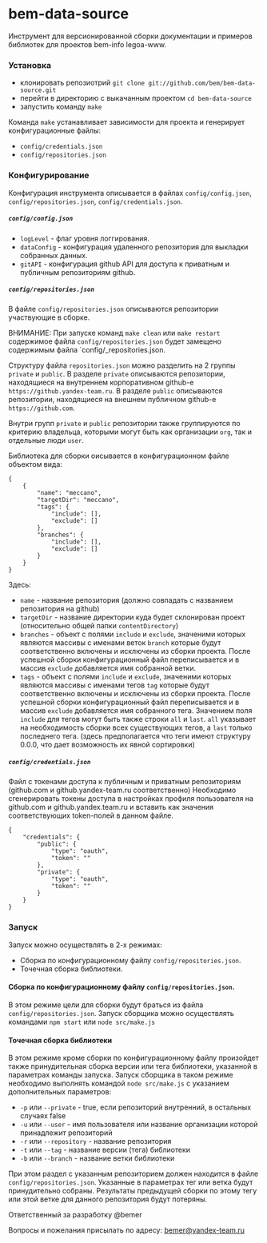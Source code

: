 bem-data-source
===============

Инструмент для версионированной сборки документации и примеров библиотек для проектов bem-info legoa-www.

### Установка

* клонировать репозиотрий `git clone git://github.com/bem/bem-data-source.git`
* перейти в директорию с выкачанным проектом `cd bem-data-source`
* запустить команду `make`

Команда `make` устанавливает зависимости для проекта и генерирует конфигурационные файлы:
* `config/credentials.json`
* `config/repositories.json`

### Конфигурирование

Конфигурация инструмента описывается в файлах `config/config.json`, `config/repositories.json`, `config/credentials.json`.

##### `config/config.json`

* `logLevel` - флаг уровня логгирования.
* `dataConfig` - конфигурация удаленного репозитория для выкладки собранных данных.
* `gitAPI` - конфигурация github API для доступа к приватным и публичным репозиториям github.

##### `config/repositories.json`

В файле `config/repositories.json` описываются репозитории участвующие в сборке.

ВНИМАНИЕ: При запуске команд  `make clean` или `make restart`
содержимое  файла `config/repositories.json` будет замещено содержимым файла `config/_repositories.json.

Структуру файла `repositories.json` можно разделить на 2 группы `private` и `public`. В разделе `private` описываются репозитории, находящиеся
на внутреннем корпоративном github-е `https://github.yandex-team.ru`. В разделе  `public` описываются репозитории, находящиеся
на внешнем публичном github-е `https://github.com`.

Внутри групп `private` и `public` репозитории также группируются по критерию владельца, которыми могут быть как организации `org`,
так и отдельные люди `user`.

Библиотека для сборки оисывается в конфигурационном файле объектом вида:

```
{
    {
        "name": "meccano",
        "targetDir": "meccano",
        "tags": {
            "include": [],
            "exclude": []
        },
        "branches": {
            "include": [],
            "exclude": []
        }
    }
}
```

Здесь:

* `name` - название репозитория (должно совпадать с названием репозитория на github)
* `targetDir` - название директории куда будет склонирован проект (относительно общей папки `contentDirectory`)
* `branches` - объект с полями `include` и `exclude`, значеними которых являются массивы с именами веток `branch` которые
будут соответственно включены и исключены из сборки проекта. После успешной сборки конфигурационный файл переписывается и
в массив `exclude` добавляется имя собранной ветки.
* `tags` - объект с полями `include` и `exclude`, значеними которых являются массивы с именами тегов `tag` которые
будут соответственно включены и исключены из сборки проекта. После успешной сборки конфигурационный файл переписывается и
в массив `exclude` добавляется имя собранного тега. Значением поля `include` для тегов могут быть также строки
`all` и `last`. `all` указывает на необходимость сборки всех существующих тегов, а `last` только последнего тега.
(здесь предполагается что теги имеют структуру 0.0.0, что дает возможность их явной сортировки)

##### `config/credentials.json`

Файл с токенами доступа к публичным и приватным репозиториям (github.com и github.yandex-team.ru соответственно)
Необходимо сгенерировать токены доступа в настройках профиля пользователя на github.com и github.yandex.team.ru
и вставить как значения соответствующих token-полей в данном файле.

```
{
    "credentials": {
        "public": {
            "type": "oauth",
            "token": ""
        },
        "private": {
            "type": "oauth",
            "token": ""
        }
    }
}
```

### Запуск

Запуск можно осуществлять в 2-х режимах:

 * Сборка по конфигурационному файлу `config/repositories.json`.
 * Точечная сборка библиотеки.

#### Сборка по конфигурационному файлу `config/repositories.json`.

В этом режиме цели для сборки будут браться из файла `config/repositories.json`.
Запуск сборщика можно осуществлять командами `npm start` или `node src/make.js`

#### Точечная сборка библиотеки

В этом режиме кроме сборки по конфигурационному файлу произойдет также принудительная сборка версии или тега библиотеки, указанной в параметрах команды запуска.
Запуск сборщика в таком режиме необходимо выполнять командой `node src/make.js` с указанием дополнительных параметров:

* `-p` или `--private` - true, если репозиторий внутренний, в остальных случаях false
* `-u` или `--user` - имя пользователя или название организации которой принадлежит репозиторий
* `-r` или `--repository` - название репозитория
* `-t` или `--tag` - название версии (тега) библиотеки
* `-b` или `--branch` - название ветки библиотеки

При этом раздел с указанным репозиторием должен находится в файле `config/repositories.json`. Указанные в параметрах тег или ветка
будут принудительно собраны. Результаты предыдущей сборки по этому тегу или этой ветке для данного репозитория будут потеряны.

Ответственный за разработку @bemer

Вопросы и пожелания присылать по адресу: bemer@yandex-team.ru
